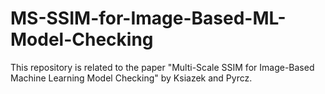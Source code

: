 # MS-SSIM-for-Image-Based-ML-Model-Checking
This repository is related to the paper "Multi-Scale SSIM for Image-Based Machine Learning Model Checking" by Ksiazek and Pyrcz.
